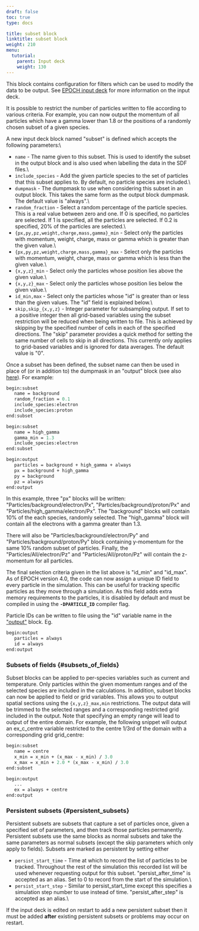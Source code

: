 ```yaml
---
draft: false
toc: true
type: docs

title: subset block
linktitle: subset block
weight: 210
menu:
  tutorial:
    parent: Input deck
    weight: 130
---
```


This block contains configuration for filters which can be used to
modify the data to be output. See [EPOCH input
deck][Input_deck] for more information on the input
deck.

It is possible to restrict the number of particles written to file
according to various criteria. For example, you can now output the
momentum of all particles which have a gamma lower than 1.8 or the
positions of a randomly chosen subset of a given species.

A new input deck block named "subset" is defined which accepts the
following parameters:\
- `name` - The name given to this subset. This is used to
identify the subset in the output block and is also used when labelling
the data in the SDF files.\
- `include_species` - Add the given particle species to the
set of particles that this subset applies to. By default, no particle
species are included.\
- `dumpmask` - The dumpmask to use when considering this
subset in an output block. This takes the same form as the output block
dumpmask. The default value is "always".\
- `random_fraction` - Select a random percentage of the
particle species. This is a real value between zero and one. If 0 is
specified, no particles are selected. If 1 is specified, all the
particles are selected. If 0.2 is specified, 20% of the particles are
selected.\
- `{px,py,pz,weight,charge,mass,gamma}_min` - Select only
the particles with momentum, weight, charge, mass or gamma which is
greater than the given value.\
- `{px,py,pz,weight,charge,mass,gamma}_max` - Select only
the particles with momentum, weight, charge, mass or gamma which is less
than the given value.\
- `{x,y,z}_min` - Select only the particles whose position
lies above the given value.\
- `{x,y,z}_max` - Select only the particles whose position
lies below the given value.\
- `id_min,max` - Select only the particles whose "id" is
greater than or less than the given values. The "id" field is explained
below.\
- `skip,skip_{x,y,z}` - Integer parameter for subsampling
output. If set to a positive integer then all grid-based variables using
the subset restriction will be reduced when being written to file. This
is achieved by skipping by the specified number of cells in each of the
specified directions. The "skip" parameter provides a quick method for
setting the same number of cells to skip in all directions. This
currently only applies to grid-based variables and is ignored for data
averages. The default value is "0".

Once a subset has been defined, the subset name can then be used in
place of (or in addition to) the dumpmask in an "output" block (see also
[here][Input_deck_output_block__dumpmask]). For example:

```perl
begin:subset
   name = background
   random_fraction = 0.1
   include_species:electron
   include_species:proton
end:subset

begin:subset
   name = high_gamma
   gamma_min = 1.3
   include_species:electron
end:subset

begin:output
   particles = background + high_gamma + always
   px = background + high_gamma
   py = background
   pz = always
end:output
```

In this example, three "px" blocks will be written:
"Particles/background/electron/Px", "Particles/background/proton/Px" and
"Particles/high_gamma/electron/Px". The "background" blocks will
contain 10% of the each species, randomly selected. The "high_gamma"
block will contain all the electrons with a gamma greater than 1.3.

There will also be "Particles/background/electron/Py" and
"Particles/background/proton/Py" block containing y-momentum for the
same 10% random subset of particles. Finally, the
"Particles/All/electron/Pz" and "Particles/All/proton/Pz" will contain
the z-momentum for all particles.

The final selection criteria given in the list above is "id_min" and
"id_max". As of EPOCH version 4.0, the code can now assign a unique ID
field to every particle in the simulation. This can be useful for
tracking specific particles as they move through a simulation. As this
field adds extra memory requirements to the particles, it is disabled by
default and must be compiled in using the **`-DPARTICLE_ID`** compiler
flag.

Particle IDs can be written to file using the "id" variable name in the
["output"][Input_deck_output_block] block. Eg.

```perl
begin:output
   particles = always
   id = always
end:output
```

### Subsets of fields {#subsets_of_fields}

Subset blocks can be applied to per-species variables such as current
and temperature. Only particles within the given momentum ranges and of
the selected species are included in the calculations. In addition,
subset blocks can now be applied to field or grid variables. This allows
you to output spatial sections using the `{x,y,z}_max,min`
restrictions. The output data will be trimmed to the selected ranges and
a corresponding restricted grid included in the output. Note that
specifying an empty range will lead to output of the entire domain. For
example, the following snippet will output an ex_c_centre variable
restricted to the centre 1/3rd of the domain with a corresponding grid
grid_centre:

```perl
begin:subset
   name = centre
   x_min = x_min + (x_max - x_min) / 3.0
   x_max = x_min + 2.0 * (x_max - x_min) / 3.0
end:subset

begin:output 
   ...
   ex = always + centre
end:output
```

### Persistent subsets {#persistent_subsets}

Persistent subsets are subsets that capture a set of particles once,
given a specified set of parameters, and then track those particles
permanently. Persistent subsets use the same blocks as normal subsets
and take the same parameters as normal subsets (except the skip
parameters which only apply to fields). Subsets are marked as persistent
by setting either

-   `persist_start_time` - Time at which to record the list
    of particles to be tracked. Throughout the rest of the simulation
    this recorded list will be used whenever requesting output for this
    subset. "persist_after_time" is accepted as an alias. Set to 0
    to record from the start of the simulation.\
-   `persist_start_step` - Similar to persist_start_time
    except this specifies a simulation step number to use instead of
    time. "persist_after_step" is accepted as an alias.\

If the input deck is edited on restart to add a new persistent subset
then it must be added **after** existing persistent subsets or problems
may occur on restart.


<!-- ########################  Cross references  ######################## -->


[Acknowledging_EPOCH]: /tutorial/acknowledging_epoch
[Basic_examples]: /tutorial/basic_examples
[Basic_examples__focussing_a_gaussian_beam]: /tutorial/basic_examples/#focussing_a_gaussian_beam
[Binary_files]: /tutorial/binary_files
[Calculable_particle_properties]: /tutorial/calculable_particle_properties
[Compiler_Flags]: /tutorial/compiler_flags
[Compiling]: /tutorial/compiling
[FAQ]: /tutorial/faq
[FAQ__how_do_i_obtain_the_code]: /tutorial/faq/#how_do_i_obtain_the_code
[Input_deck]: /tutorial/input_deck
[Input_deck_adf]: /tutorial/input_deck_adf
[Input_deck_boundaries]: /tutorial/input_deck_boundaries
[Input_deck_boundaries__cpml_boundary_conditions]: /tutorial/input_deck_boundaries/#cpml_boundary_conditions
[Input_deck_boundaries__thermal_boundary_conditions]: /tutorial/input_deck_boundaries/#thermal_boundary_conditions
[Input_deck_collisions]: /tutorial/input_deck_collisions
[Input_deck_constant]: /tutorial/input_deck_constant
[Input_deck_control]: /tutorial/input_deck_control
[Input_deck_control__basics]: /tutorial/input_deck_control/#basics
[Input_deck_control__maxwell_solvers]: /tutorial/input_deck_control/#maxwell_solvers
[Input_deck_control__requesting_output_dumps_at_run_time]: /tutorial/input_deck_control/#requesting_output_dumps_at_run_time
[Input_deck_control__stencil_block]: /tutorial/input_deck_control/#stencil_block
[Input_deck_control__strided_current_filtering]: /tutorial/input_deck_control/#strided_current_filtering
[Input_deck_dist_fn]: /tutorial/input_deck_dist_fn
[Input_deck_fields]: /tutorial/input_deck_fields
[Input_deck_injector]: /tutorial/input_deck_injector
[Input_deck_injector__keys]: /tutorial/input_deck_injector/#keys
[Input_deck_laser]: /tutorial/input_deck_laser
[Input_deck_operator]: /tutorial/input_deck_operator
[Input_deck_output__directives]: /tutorial/input_deck_output/#directives
[Input_deck_output_block]: /tutorial/input_deck_output_block
[Input_deck_output_block__derived_variables]: /tutorial/input_deck_output_block/#derived_variables
[Input_deck_output_block__directives]: /tutorial/input_deck_output_block/#directives
[Input_deck_output_block__dumpmask]: /tutorial/input_deck_output_block/#dumpmask
[Input_deck_output_block__multiple_output_blocks]: /tutorial/input_deck_output_block/#multiple_output_blocks
[Input_deck_output_block__particle_variables]: /tutorial/input_deck_output_block/#particle_variables
[Input_deck_output_block__single-precision_output]: /tutorial/input_deck_output_block/#single-precision_output
[Input_deck_output_global]: /tutorial/input_deck_output_global
[Input_deck_particle_file]: /tutorial/input_deck_particle_file
[Input_deck_probe]: /tutorial/input_deck_probe
[Input_deck_qed]: /tutorial/input_deck_qed
[Input_deck_species]: /tutorial/input_deck_species
[Input_deck_species__arbitrary_distribution_functions]: /tutorial/input_deck_species/#arbitrary_distribution_functions
[Input_deck_species__ionisation]: /tutorial/input_deck_species/#ionisation
[Input_deck_species__maxwell_juttner_distributions]: /tutorial/input_deck_species/#maxwell_juttner_distributions
[Input_deck_species__particle_migration_between_species]: /tutorial/input_deck_species/#particle_migration_between_species
[Input_deck_species__species_boundary_conditions]: /tutorial/input_deck_species/#species_boundary_conditions
[Input_deck_subset]: /tutorial/input_deck_subset
[Input_deck_window]: /tutorial/input_deck_window
[Landing]: /tutorial/landing
[Landing_Page]: /tutorial/landing_page
[Libraries]: /tutorial/libraries
[Links]: /tutorial/links
[Maths_parser__functions]: /tutorial/maths_parser/#functions
[Non-thermal_initial_conditions]: /tutorial/non-thermal_initial_conditions
[Previous_versions]: /tutorial/previous_versions
[Python]: /tutorial/python
[Running]: /tutorial/running
[SDF_Landing_Page]: /tutorial/sdf_landing_page
[Structure]: /tutorial/structure
[Using_EPOCH_in_practice]: /tutorial/using_epoch_in_practice
[Using_EPOCH_in_practice__manually_overriding_particle_parameters_set_by_the_autoloader]: /tutorial/using_epoch_in_practice/#manually_overriding_particle_parameters_set_by_the_autoloader
[Using_EPOCH_in_practice__parameterising_input_decks]: /tutorial/using_epoch_in_practice/#parameterising_input_decks
[Using_delta_f]: /tutorial/using_delta_f
[Visualising_SDF_files_with_IDL_or_GDL]: /tutorial/visualising_sdf_files_with_idl_or_gdl
[Visualising_SDF_files_with_LLNL_VisIt]: /tutorial/visualising_sdf_files_with_llnl_visit
[Workshop_examples]: /tutorial/workshop_examples
[Workshop_examples__a_2d_laser]: /tutorial/workshop_examples/#a_2d_laser
[Workshop_examples__a_basic_em-field_simulation]: /tutorial/workshop_examples/#a_basic_em-field_simulation
[Workshop_examples__getting_the_example_decks_for_this_workshop]: /tutorial/workshop_examples/#getting_the_example_decks_for_this_workshop
[Workshop_examples__specifying_particle_species]: /tutorial/workshop_examples/#specifying_particle_species
[Workshop_examples_continued]: /tutorial/workshop_examples_continued
